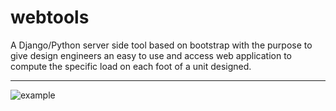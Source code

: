 # webtools

A Django/Python server side tool based on bootstrap with the purpose to give design engineers an easy to use and access web application to compute the specific load on each foot of a unit designed.

---
![example](https://user-images.githubusercontent.com/98702549/164627920-574c4183-5482-43cc-b6e0-77955a7dd25e.PNG)
